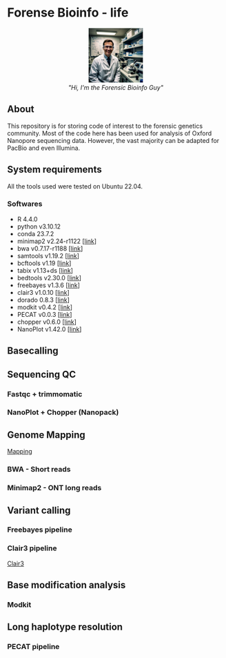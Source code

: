 # Forense Bioinfo - life

<p align="center">
  <img src="https://github.com/marceelrf/ForenseBioinfo_life/blob/main/WhatsApp%20Image%202025-02-05%20at%2009.36.37.jpeg" alt = "Forensic Guy" style="width:25%; height:auto;">
  <br>
  <em>"Hi, I'm the Forensic Bioinfo Guy"</em>
</p>

## About

This repository is for storing code of interest to the forensic genetics community. Most of the code here has been used for analysis of Oxford Nanopore sequencing data. However, the vast majority can be adapted for PacBio and even Illumina.

## System requirements

All the tools used were tested on Ubuntu 22.04.

### Softwares

- R 4.4.0
- python v3.10.12
- conda 23.7.2
- minimap2 v2.24-r1122 [[link](https://github.com/lh3/minimap2)]
- bwa v0.7.17-r1188 [[link](https://github.com/lh3/bwa)]
- samtools v1.19.2 [[link](https://www.htslib.org/)]
- bcftools v1.19 [[link](https://www.htslib.org/)]
- tabix v1.13+ds [[link](https://www.htslib.org/)]
- bedtools v2.30.0 [[link](https://bedtools.readthedocs.io/en/latest/)]
- freebayes v1.3.6 [[link](https://github.com/freebayes/freebayes)]
- clair3 v1.0.10 [[link](https://github.com/HKU-BAL/Clair3)]
- dorado 0.8.3 [[link](https://github.com/nanoporetech/dorado)]
- modkit v0.4.2 [[link](https://github.com/nanoporetech/modkit)]
- PECAT v0.0.3 [[link](https://github.com/lemene/PECAT)]
- chopper v0.6.0 [[link](https://github.com/wdecoster/chopper)]
- NanoPlot v1.42.0 [[link](https://github.com/wdecoster/NanoPlot)] 

## Basecalling

## Sequencing QC

### Fastqc + trimmomatic

### NanoPlot + Chopper (Nanopack)

## Genome Mapping
[Mapping](https://github.com/marceelrf/ForenseBioinfo_life/tree/main/mapping)

### BWA - Short reads

### Minimap2 - ONT long reads

## Variant calling

### Freebayes pipeline

### Clair3 pipeline
[Clair3](https://github.com/marceelrf/ForenseBioinfo_life/tree/main/clair3)

## Base modification analysis

### Modkit

## Long haplotype resolution

### PECAT pipeline
